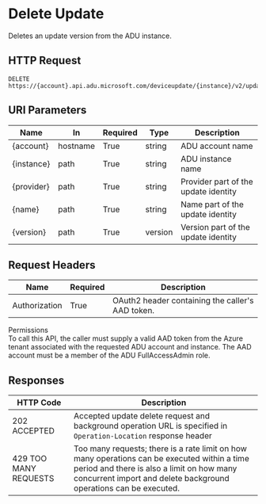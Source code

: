 # Delete Update

Deletes an update version from the ADU instance.

## HTTP Request

```http
DELETE https://{account}.api.adu.microsoft.com/deviceupdate/{instance}/v2/updates/providers/{provider}/names/{name}/versions/{version}
```

## URI Parameters

| Name | In | Required | Type | Description |
| --------- | --------- | --------- | --------- | --------- |
| {account} | hostname | True | string | ADU account name |
| {instance} | path | True | string | ADU instance name |
| {provider} | path | True | string | Provider part of the update identity |
| {name} | path | True | string | Name part of the update identity |
| {version} | path | True | version | Version part of the update identity |

## Request Headers

| Name | Required | Description |
| --------- | --------- | --------- |
| Authorization | True | OAuth2 header containing the caller's AAD token. |

Permissions </br>
To call this API, the caller must supply a valid AAD token from the Azure tenant associated with the requested ADU account and instance. The AAD account must be a member of the ADU FullAccessAdmin role.

## Responses

| HTTP Code | Description |
| --------- | --------- |
| 202 ACCEPTED | Accepted update delete request and background operation URL is specified in `Operation-Location` response header |
| 429 TOO MANY REQUESTS | Too many requests; there is a rate limit on how many operations can be executed within a time period and there is also a limit on how many concurrent import and delete background operations can be executed. |

